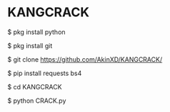 # KANGCRACK

$ pkg install python

$ pkg install git

$ git clone https://github.com/AkinXD/KANGCRACK/

$ pip install requests bs4

$ cd KANGCRACK

$ python CRACK.py

